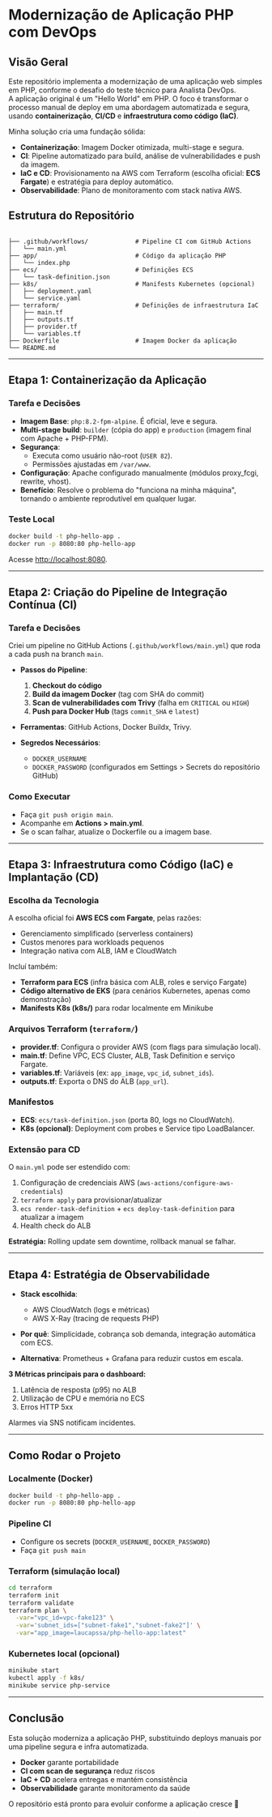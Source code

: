 
# Modernização de Aplicação PHP com DevOps

##  Visão Geral
Este repositório implementa a modernização de uma aplicação web simples em PHP, conforme o desafio do teste técnico para Analista DevOps.  
A aplicação original é um "Hello World" em PHP. O foco é transformar o processo manual de deploy em uma abordagem automatizada e segura, usando **containerização**, **CI/CD** e **infraestrutura como código (IaC)**.

Minha solução cria uma fundação sólida:
- **Containerização**: Imagem Docker otimizada, multi-stage e segura.
- **CI**: Pipeline automatizado para build, análise de vulnerabilidades e push da imagem.
- **IaC e CD**: Provisionamento na AWS com Terraform (escolha oficial: **ECS Fargate**) e estratégia para deploy automático.
- **Observabilidade**: Plano de monitoramento com stack nativa AWS.

##  Estrutura do Repositório
```

├── .github/workflows/             # Pipeline CI com GitHub Actions
│   └── main.yml
├── app/                           # Código da aplicação PHP
│   └── index.php
├── ecs/                           # Definições ECS
│   └── task-definition.json
├── k8s/                           # Manifests Kubernetes (opcional)
│   ├── deployment.yaml
│   └── service.yaml
├── terraform/                     # Definições de infraestrutura IaC
│   ├── main.tf
│   ├── outputs.tf
│   ├── provider.tf
│   └── variables.tf
├── Dockerfile                     # Imagem Docker da aplicação
└── README.md

````

---

## Etapa 1: Containerização da Aplicação

### Tarefa e Decisões
- **Imagem Base**: `php:8.2-fpm-alpine`. É oficial, leve e segura.
- **Multi-stage build**: `builder` (cópia do app) e `production` (imagem final com Apache + PHP-FPM).
- **Segurança**:  
  - Executa como usuário não-root (`USER 82`).  
  - Permissões ajustadas em `/var/www`.  
- **Configuração**: Apache configurado manualmente (módulos proxy_fcgi, rewrite, vhost).
- **Benefício**: Resolve o problema do "funciona na minha máquina", tornando o ambiente reprodutível em qualquer lugar.

### Teste Local
```bash
docker build -t php-hello-app .
docker run -p 8080:80 php-hello-app
````

Acesse [http://localhost:8080](http://localhost:8080).

---

## Etapa 2: Criação do Pipeline de Integração Contínua (CI)

### Tarefa e Decisões

Criei um pipeline no GitHub Actions (`.github/workflows/main.yml`) que roda a cada push na branch `main`.

* **Passos do Pipeline**:

  1. **Checkout do código**
  2. **Build da imagem Docker** (tag com SHA do commit)
  3. **Scan de vulnerabilidades com Trivy** (falha em `CRITICAL` ou `HIGH`)
  4. **Push para Docker Hub** (tags `commit_SHA` e `latest`)

* **Ferramentas**: GitHub Actions, Docker Buildx, Trivy.

* **Segredos Necessários**:

  * `DOCKER_USERNAME`
  * `DOCKER_PASSWORD`
    (configurados em Settings > Secrets do repositório GitHub)

### Como Executar

* Faça `git push origin main`.
* Acompanhe em **Actions > main.yml**.
* Se o scan falhar, atualize o Dockerfile ou a imagem base.

---

## Etapa 3: Infraestrutura como Código (IaC) e Implantação (CD)

### Escolha da Tecnologia

A escolha oficial foi **AWS ECS com Fargate**, pelas razões:

* Gerenciamento simplificado (serverless containers)
* Custos menores para workloads pequenos
* Integração nativa com ALB, IAM e CloudWatch

Incluí também:

* **Terraform para ECS** (infra básica com ALB, roles e serviço Fargate)
* **Código alternativo de EKS** (para cenários Kubernetes, apenas como demonstração)
* **Manifests K8s (k8s/)** para rodar localmente em Minikube

### Arquivos Terraform (`terraform/`)

* **provider.tf**: Configura o provider AWS (com flags para simulação local).
* **main.tf**: Define VPC, ECS Cluster, ALB, Task Definition e serviço Fargate.
* **variables.tf**: Variáveis (ex: `app_image`, `vpc_id`, `subnet_ids`).
* **outputs.tf**: Exporta o DNS do ALB (`app_url`).

### Manifestos

* **ECS**: `ecs/task-definition.json` (porta 80, logs no CloudWatch).
* **K8s (opcional)**: Deployment com probes e Service tipo LoadBalancer.

### Extensão para CD

O `main.yml` pode ser estendido com:

1. Configuração de credenciais AWS (`aws-actions/configure-aws-credentials`)
2. `terraform apply` para provisionar/atualizar
3. `ecs render-task-definition` + `ecs deploy-task-definition` para atualizar a imagem
4. Health check do ALB

**Estratégia:** Rolling update sem downtime, rollback manual se falhar.

---

## Etapa 4: Estratégia de Observabilidade

* **Stack escolhida**:

  * AWS CloudWatch (logs e métricas)
  * AWS X-Ray (tracing de requests PHP)
* **Por quê**: Simplicidade, cobrança sob demanda, integração automática com ECS.
* **Alternativa**: Prometheus + Grafana para reduzir custos em escala.

**3 Métricas principais para o dashboard:**

1. Latência de resposta (p95) no ALB
2. Utilização de CPU e memória no ECS
3. Erros HTTP 5xx

Alarmes via SNS notificam incidentes.

---

## Como Rodar o Projeto

### Localmente (Docker)

```bash
docker build -t php-hello-app .
docker run -p 8080:80 php-hello-app
```

### Pipeline CI

* Configure os secrets (`DOCKER_USERNAME`, `DOCKER_PASSWORD`)
* Faça `git push main`

### Terraform (simulação local)

```bash
cd terraform
terraform init
terraform validate
terraform plan \
  -var="vpc_id=vpc-fake123" \
  -var='subnet_ids=["subnet-fake1","subnet-fake2"]' \
  -var="app_image=laucapssa/php-hello-app:latest"
```

### Kubernetes local (opcional)

```bash
minikube start
kubectl apply -f k8s/
minikube service php-service
```

---

## Conclusão

Esta solução moderniza a aplicação PHP, substituindo deploys manuais por uma pipeline segura e infra automatizada.

* **Docker** garante portabilidade
* **CI com scan de segurança** reduz riscos
* **IaC + CD** acelera entregas e mantém consistência
* **Observabilidade** garante monitoramento da saúde

O repositório está pronto para evoluir conforme a aplicação cresce 🚀

```
